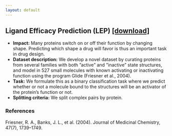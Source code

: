 ```yaml
---
layout: default
---
```


## Ligand Efficacy Prediction (LEP) [[download]](https://drive.google.com/uc?export=download&id=15A85q2h6C1WFKjVttv6sInFNnB5z7Ha7)
  - **Impact:** Many proteins switch on or off their function by changing shape. Predicting which shape a drug will favor is thus an important task in drug design.
  - **Dataset description:** We develop a novel dataset by curating proteins from several families with both ”active” and ”inactive” state structures, and model in 527 small molecules with known activating or inactivating function using the program Glide (Friesner et al., 2004).
  - **Task:** We formulate this as a binary classification task where we predict whether or not a molecule bound to the structures will be an activator of the protein’s function or not.
  - **Splitting criteria:** We split complex pairs by protein.

### References

Friesner, R. A., Banks, J. L., et al. (2004). Journal of Medicinal Chemistry, 47(7), 1739–1749.
